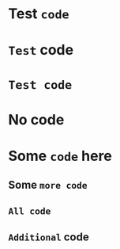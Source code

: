 <!-- To test, run `vale --filter '.Name=="Canonical.010-Headings-no-code"' test010.md` -->

Test `code`
===========

`Test` code
===========

`Test code`
===========

# No code

# Some `code` here

## Some `more code`

## `All code`

## `Additional` code